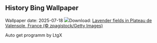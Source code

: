 ## History Bing Wallpaper
Wallpaper date: 2025-07-18
![](https://www.bing.com/th?id=OHR.FranceLavender_EN-CA4651592826_UHD.jpg&w=1000)Download: [Lavender fields in Plateau de Valensole, France (© zpagistock/Getty Images)](https://www.bing.com/th?id=OHR.FranceLavender_EN-CA4651592826_UHD.jpg)

Auto get programm by LtgX
